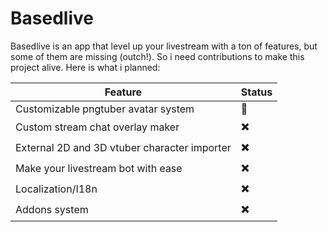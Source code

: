 # Basedlive
Basedlive is an app that level up your livestream with a ton of features, but some of them are missing (outch!). So i need contributions to make this project alive. Here is what i planned:

| Feature                                      | Status |
| -------------------------------------------- | ------ |
| Customizable pngtuber avatar system          | 🚧     |
| Custom stream chat overlay maker             | ✖️     |
| External 2D and 3D vtuber character importer | ✖️     |
| Make your livestream bot with ease           | ✖️     |
| Localization/I18n                            | ✖️     |
| Addons system                                | ✖️     |

